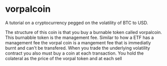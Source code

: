 # vorpalcoin
A tutorial on a cryptocurrency pegged on the volatility of BTC to USD.

The structure of this coin is that you buy a burnable token called vorpalcoin. This burnabble token is the management fee. Similar to how a ETF has a management fee the vorpal coin is a mangement fee that is immediatly burnt and can't be transfered. When you trade the underlying volatility contract you also must buy a coin at each transaction. You hold the colateral as the price of the vorpal token and at each sell
